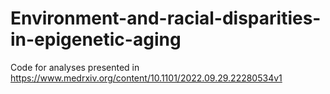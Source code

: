 # Environment-and-racial-disparities-in-epigenetic-aging
Code for analyses presented in https://www.medrxiv.org/content/10.1101/2022.09.29.22280534v1
